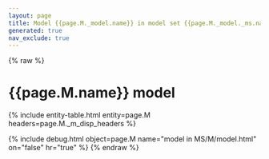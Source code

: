 ```yaml
---
layout: page
title: Model {{page.M._model.name}} in model set {{page.M._model._ms.name}}
generated: true
nav_exclude: true
---
```

{% raw %}
<h1>{{page.M.name}} model</h1>
{% include entity-table.html entity=page.M headers=page.M._m_disp_headers %}

{% include debug.html object=page.M name="model in MS/M/model.html" on="false" hr="true" %}
{% endraw %}

